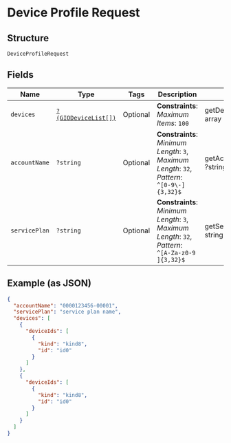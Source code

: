 
# Device Profile Request

## Structure

`DeviceProfileRequest`

## Fields

| Name | Type | Tags | Description | Getter | Setter |
|  --- | --- | --- | --- | --- | --- |
| `devices` | [`?(GIODeviceList[])`](../../doc/models/gio-device-list.md) | Optional | **Constraints**: *Maximum Items*: `100` | getDevices(): ?array | setDevices(?array devices): void |
| `accountName` | `?string` | Optional | **Constraints**: *Minimum Length*: `3`, *Maximum Length*: `32`, *Pattern*: `^[0-9\-]{3,32}$` | getAccountName(): ?string | setAccountName(?string accountName): void |
| `servicePlan` | `?string` | Optional | **Constraints**: *Minimum Length*: `3`, *Maximum Length*: `32`, *Pattern*: `^[A-Za-z0-9 ]{3,32}$` | getServicePlan(): ?string | setServicePlan(?string servicePlan): void |

## Example (as JSON)

```json
{
  "accountName": "0000123456-00001",
  "servicePlan": "service plan name",
  "devices": [
    {
      "deviceIds": [
        {
          "kind": "kind8",
          "id": "id0"
        }
      ]
    },
    {
      "deviceIds": [
        {
          "kind": "kind8",
          "id": "id0"
        }
      ]
    }
  ]
}
```

